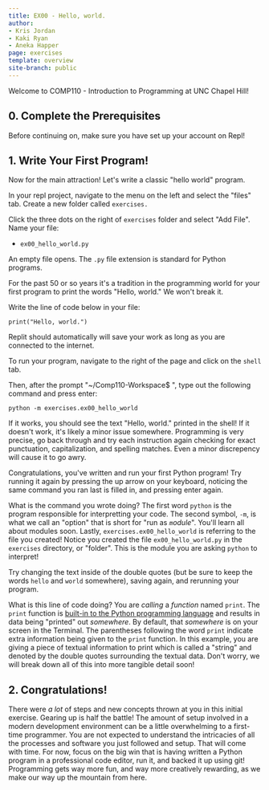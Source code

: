 ```yaml
---
title: EX00 - Hello, world.
author:
- Kris Jordan
- Kaki Ryan
- Aneka Happer
page: exercises
template: overview
site-branch: public
---
```


Welcome to COMP110 - Introduction to Programming at UNC Chapel Hill!

## 0. Complete the Prerequisites

Before continuing on, make sure you have set up your account on Repl!

## 1. Write Your First Program!

Now for the main attraction! Let's write a classic "hello world" program.

In your repl project, navigate to the menu on the left and select the "files" tab. Create a new folder called `exercises.`

Click the three dots on the right of `exercises` folder and select "Add File". Name your file:

* `ex00_hello_world.py`

An empty file opens. The `.py` file extension is standard for Python programs.

For the past 50 or so years it's a tradition in the programming world for your first program to print the words "Hello, world." We won't break it.

Write the line of code below in your file:

~~~ {.python .numberLines startFrom="1"}
print("Hello, world.")
~~~

Replit should automatically will save your work as long as you are connected to the internet. 

To run your program, navigate to the right of the page and click on the `shell` tab.

Then, after the prompt "~/Comp110-Workspace$ ", type out the following command and press enter: 

`python -m exercises.ex00_hello_world`

If it works, you should see the text "Hello, world." printed in the shell! If it doesn't work, it's likely a minor issue somewhere. Programming is very precise, go back through and try each instruction again checking for exact punctuation, capitalization, and spelling matches. Even a minor discrepency will cause it to go awry.

Congratulations, you've written and run your first Python program! Try running it again by pressing the up arrow on your keyboard, noticing the same command you ran last is filled in, and pressing enter again.

What is the command you wrote doing? The first word `python` is the program responsible for interpretting your code. The second symbol, `-m`, is what we call an "option" that is short for "run as _`m`odule_". You'll learn all about modules soon. Lastly, `exercises.ex00_hello_world` is referring to the file you created! Notice you created the file `ex00_hello_world.py` in the `exercises` directory, or "folder". This is the module you are asking `python` to interpret!

Try changing the text inside of the double quotes (but be sure to keep the words `hello` and `world` somewhere), saving again, and rerunning your program.

What is this line of code doing? You are _calling_ a _function_ named `print`. The `print` function is [built-in to the Python programming language](https://docs.python.org/3/library/functions.html#print) and results in data being "printed" out _somewhere_. By default, that _somewhere_ is on your screen in the Terminal. The parentheses following the word `print` indicate extra information being given to the `print` function. In this example, you are giving a piece of textual information to print which is called a "string" and denoted by the double quotes surrounding the textual data. Don't worry, we will break down all of this into more tangible detail soon!

## 2. Congratulations!

There were _a lot_ of steps and new concepts thrown at you in this initial exercise. Gearing up is half the battle! The amount of setup involved in a modern development environment can be a little overwhelming to a first-time programmer. You are not expected to understand the intricacies of all the processes and software you just followed and setup. That will come with time. For now, focus on the big win that is having written a Python program in a professional code editor, run it, and backed it up using git! Programming gets way more fun, and way more creatively rewarding, as we make our way up the mountain from here.